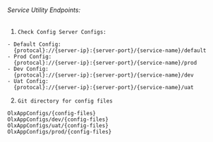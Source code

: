 ###### Service Utility Endpoints: ######
1. `Check Config Server Configs:`
```
- Default Config:
  {protocal}://{server-ip}:{server-port}/{service-name}/default
- Prod Config:
  {protocal}://{server-ip}:{server-port}/{service-name}/prod
- Dev Config:
  {protocal}://{server-ip}:{server-port}/{service-name}/dev
- Uat Config:
  {protocal}://{server-ip}:{server-port}/{service-name}/uat
```

2. `Git directory for config files`
```
OlxAppConfigs/{config-files}
OlxAppConfigs/dev/{config-files}
OlxAppConfigs/uat/{config-files}
OlxAppConfigs/prod/{config-files}
```